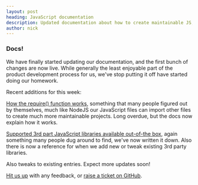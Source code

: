```yaml
---
layout: post
heading: JavaScript documentation
description: Updated documentation about how to create maintainable JS, and what libraries are available.
author: nick
---
```


### Docs!

We have finally started updating our documentation, and the first bunch of changes are now live. While generally the least enjoyable part of the product development process for us, we've stop putting it off have started doing our homework.

Recent additions for this week:

[How the require() function works](https://getsandbox.com/docs/require-files), something that many people figured out by themselves, much like NodeJS our JavaScript files can import other files to create much more maintainable projects. Long overdue, but the docs now explain how it works.

[Supported 3rd part JavaScript libraries available out-of-the box](https://getsandbox.com/docs/js-libraries), again something many people dug around to find, we've now written it down. Also there is now a reference for when we add new or tweak existing 3rd party libraries.

Also tweaks to existing entries. Expect more updates soon! 

[Hit us up](https://twitter.com/_getsandbox) with any feedback, or [raise a ticket on GitHub](https://github.com/getsandbox/feedback/issues).